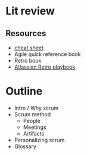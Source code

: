 # Lit review

## Resources

 - [cheat sheet](cheat_sheet/scrum_cheat_sheet.md)
 - Agile quick reference book
 - Retro book
 - [Atlassian Retro playbook](https://www.atlassian.com/team-playbook/plays/retrospective)

# Outline

 - Intro / Why scrum
 - Scrum method
   - People
   - Meetings
   - Artifacts
 - Personalizing scrum
 - Glossary